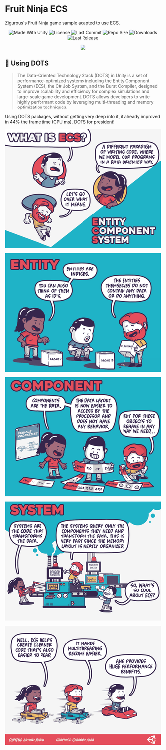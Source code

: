 # Fruit Ninja ECS
Zigurous's Fruit Ninja game sample adapted to use ECS.

<p align="center">
  <a>
    <img alt="Made With Unity" src="https://img.shields.io/badge/made%20with-Unity-57b9d3.svg?logo=Unity">
  </a>
  <a>
    <img alt="License" src="https://img.shields.io/github/license/JoanStinson/FruitNinjaECS?logo=github">
  </a>
  <a>
    <img alt="Last Commit" src="https://img.shields.io/github/last-commit/JoanStinson/FruitNinjaECS?logo=Mapbox&color=orange">
  </a>
  <a>
    <img alt="Repo Size" src="https://img.shields.io/github/repo-size/JoanStinson/FruitNinjaECS?logo=VirtualBox">
  </a>
  <a>
    <img alt="Downloads" src="https://img.shields.io/github/downloads/JoanStinson/FruitNinjaECS/total?color=brightgreen">
  </a>
  <a>
    <img alt="Last Release" src="https://img.shields.io/github/v/release/JoanStinson/FruitNinjaECS?include_prereleases&logo=Dropbox&color=yellow">
  </a>
</p>

<p align="center">
  <img src="https://github.com/JoanStinson/FruitNinjaECS/blob/main/UserImages/preview.gif">
</p>

## 💾 Using DOTS
> The Data-Oriented Technology Stack (DOTS) in Unity is a set of performance-optimized systems including the Entity Component System (ECS), the C# Job System, and the Burst Compiler, designed to improve scalability and efficiency for complex simulations and large-scale game development. DOTS allows developers to write highly performant code by leveraging multi-threading and memory optimization techniques.

Using DOTS packages, without getting very deep into it, it already improved in 44% the frame time (CPU ms). DOTS for president!

<p align="center">
  <img src="https://github.com/JoanStinson/FruitNinjaECS/blob/main/UserImages/WhatIsECSinfographic0000.png">
</p>

<p align="center">
  <img src="https://github.com/JoanStinson/FruitNinjaECS/blob/main/UserImages/WhatIsECSinfographic0001.png">
</p>

<p align="center">
  <img src="https://github.com/JoanStinson/FruitNinjaECS/blob/main/UserImages/WhatIsECSinfographic0002.png">
</p>

<p align="center">
  <img src="https://github.com/JoanStinson/FruitNinjaECS/blob/main/UserImages/WhatIsECSinfographic0003.png">
</p>

<p align="center">
  <img src="https://github.com/JoanStinson/FruitNinjaECS/blob/main/UserImages/WhatIsECSinfographic0004.png">
</p>
